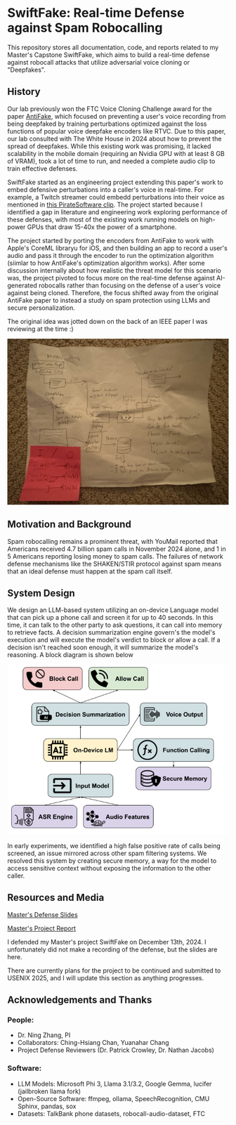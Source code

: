 # SwiftFake: Real-time Defense against Spam Robocalling

This repository stores all documentation, code, and reports related to my Master's Capstone SwiftFake, which aims to build a real-time defense against robocall attacks that utilize adversarial voice cloning or "Deepfakes".


## History

Our lab previously won the FTC Voice Cloning Challenge award for the paper [AntiFake](https://github.com/WUSTL-CSPL/AntiFake?tab=readme-ov-file), which focused on preventing a user's voice recording from being deepfaked by training perturbations optimized against the loss functions of popular voice deepfake encoders like RTVC. Due to this paper, our lab consulted with The White House in 2024 about how to prevent the spread of deepfakes. While this existing work was promising, it lacked scalability in the mobile domain (requiring an Nvidia GPU with at least 8 GB of VRAM), took a lot of time to run, and needed a complete audio clip to train effective defenses. 

SwiftFake started as an engineering project extending this paper's work to embed defensive perturbations into a caller's voice in real-time. For example, a Twitch streamer could embedd perturbations into their voice as mentioned in [this PirateSoftware clip](https://youtu.be/DqeZZ8ks_SI?si=6lG7WbT0yC8xv3n2). The project started because I identified a gap in literature and engineering work exploring performance of these defenses, with most of the existing work running models on high-power GPUs that draw 15-40x the power of a smartphone. 

The project started by porting the encoders from AntiFake to work with Apple's CoreML libraryu for iOS, and then building an app to record a user's audio and pass it through the encoder to run the optimization algorithm (siimlar to how AntiFake's optimization algorithm works). After some discussion internally about how realistic the threat model for this scenario was, the project pivoted to focus more on the real-time defense against AI-generated robocalls rather than focusing on the defense of a user's voice against being cloned. Therefore, the focus shifted away from the original AntiFake paper to instead a study on spam protection using LLMs and secure personalization.

The original idea was jotted down on the back of an IEEE paper I was reviewing at the time :)

<img src="img/SwiftFake_sketch.png">

## Motivation and Background

Spam robocalling remains a prominent threat, with YouMail reported that Americans received 4.7 billion spam calls in November 2024 alone, and 1 in 5 Americans reporting losing money to spam calls. The failures of network defense mechanisms like the SHAKEN/STIR protocol against spam means that an ideal defense must happen at the spam call itself. 

## System Design

We design an LLM-based system utilizing an on-device Language model that can pick up a phone call and screen it for up to 40 seconds. In this time, it can talk to the other party to ask questions, it can call into memory to retrieve facts. A decision summarization engine govern's the model's execution and will execute the model's verdict to block or allow a call. If a decision isn't reached soon enough, it will summarize the model's reasoning. A block diagram is shown below

<img src="img/SwiftFake_Block.png">

In early experiments, we identified a high false positive rate of calls being screened, an issue mirrored across other spam filtering systems. We resolved this system by creating secure memory, a way for the model to access sensitive context without exposing the information to the other caller.

## Resources and Media

<a href="support/SwiftFake_MS_Presentation.pdf">Master's Defense Slides</a>

<a href="support/SwiftFake_Report.pdf">Master's Project Report</a>

I defended my Master's project SwiftFake on December 13th, 2024. I unfortunately did not make a recording of the defense, but the slides are here.

There are currently plans for the project to be continued and submitted to USENIX 2025, and I will update this section as anything progresses.

## Acknowledgements and Thanks

### People:
- Dr. Ning Zhang, PI
- Collaborators: Ching-Hsiang Chan, Yuanahar Chang
- Project Defense Reviewers (Dr. Patrick Crowley, Dr. Nathan Jacobs)

### Software:
- LLM Models: Microsoft Phi 3, Llama 3.1/3.2, Google Gemma, lucifer (jailbroken llama fork)
- Open-Source Software: ffmpeg, ollama, SpeechRecognition, CMU Sphinx, pandas, sox
- Datasets: TalkBank phone datasets, robocall-audio-dataset, FTC





